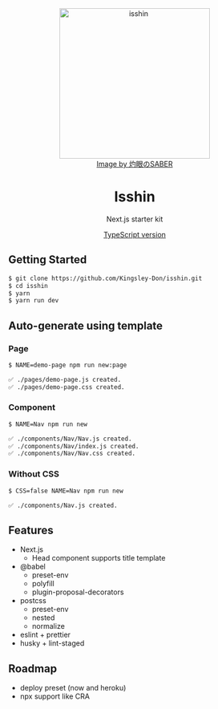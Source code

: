 <div align="center">
  <img src="https://i.loli.net/2019/04/08/5caac418e0bfe.png" width="300" alt="isshin" />
</div>
<div align="center">
  <a href="https://www.pixiv.net/member.php?id=14591247">Image by 灼眼のSABER</a>
</div>
<h1 align="center">Isshin</h1>
<p align="center">Next.js starter kit</p>
<div align="center">
  <a href="https://github.com/kingsleydon/isshin/tree/typescript">TypeScript version</a>
</div>

## Getting Started

```bash
$ git clone https://github.com/Kingsley-Don/isshin.git
$ cd isshin
$ yarn
$ yarn run dev
```

## Auto-generate using template

### Page

```bash
$ NAME=demo-page npm run new:page

✅ ./pages/demo-page.js created.
✅ ./pages/demo-page.css created.
```

### Component

```bash
$ NAME=Nav npm run new

✅ ./components/Nav/Nav.js created.
✅ ./components/Nav/index.js created.
✅ ./components/Nav/Nav.css created.
```

### Without CSS

```bash
$ CSS=false NAME=Nav npm run new

✅ ./components/Nav.js created.
```

## Features

- Next.js
  - Head component supports title template
- @babel
  - preset-env
  - polyfill
  - plugin-proposal-decorators
- postcss
  - preset-env
  - nested
  - normalize
- eslint + prettier
- husky + lint-staged

## Roadmap

- deploy preset (now and heroku)
- npx support like CRA
